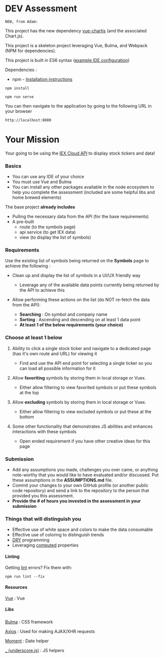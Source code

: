 # DEV Assessment

    NEW, from Adam:
This project has the new dependency [vue-chartjs](https://vue-chartjs.org/) (and the associated Chart.js).

This project is a skeleton project leveraging Vue, Bulma, and Webpack (NPM for dependencies).

This project is built in ES6 syntax ([example IDE configuration](https://stackoverflow.com/questions/35425915/how-do-i-enable-es6-syntax-in-webstorm))


Dependencies :
- npm - [Installation instructions](https://www.npmjs.com/get-npm)


```
npm install

npm run serve
```

You can then navigate to the application by going to the following URL in your browser

```
http://localhost:8080
```


# Your Mission
Your going to be using the [IEX Cloud API](https://iexcloud.io/docs/api/#collections) to display stock tickers and data!

### Basics

- You can use any IDE of your choice
- You must use Vue and Bulma
- You can install any other packages available in the node ecosystem to help you complete the assessment (included are some helpful libs and home brewed elements)

The base project **already includes**
- Pulling the necessary data from the API (for the base requirements)
- A pre-built
    - route (to the symbols page)
    - api service (to get IEX data)
    - view (to display the list of symbols)

### Requirements
Use the existing list of symbols being returned on the **Symbols** page to achieve the following :

- Clean up and display the list of symbols in a UI/UX friendly way
    - Leverage any of the available data points currently being returned by the API to achieve this

- Allow performing these actions on the list (do NOT re-fetch the data from the API):
    - **Searching** : On symbol and company name
    - **Sorting** : Ascending and descending on at least 1 data point
    - **At least 1 of the below requirements (your choice)**


### Choose at least 1 below

1. Ability to click a single stock ticker and navigate to a dedicated page (has it's own route and URL) for viewing it
    - Find and use the API end point for selecting a single ticker so you can load all possible information for it

2. Allow **favoriting** symbols by storing them in local storage or Vuex.
    - Either allow filtering to view favorited symbols or put these symbols at the top

3. Allow **excluding** symbols by storing them in local storage or Vuex.
    - Either allow filtering to view excluded symbols or put these at the bottom

4. Some other functionality that demonstrates JS abilities and enhances interactions with these symbols
    - Open ended requirement if you have other creative ideas for this page

### Submission
- Add any assumptions you made, challenges you over came, or anything note-worthy that you would like to have evaluated and/or discussed. Put these assumptions in the **ASSUMPTIONS.md** file.
- Commit your changes to your own GitHub profile (or another public code repository) and send a link to the repository to the person that provided you this assessment.
- **Provide the # of hours you invested in the assessment in your submission**


### Things that will distinguish you
- Effective use of white space and colors to make the data consumable
- Effective use of coloring to distinguish trends
- [DRY](https://en.wikipedia.org/wiki/Don%27t_repeat_yourself) programming
- Leveraging [computed](https://vuejs.org/v2/guide/computed.html) properties

#### Linting
Getting [lint](https://eslint.org/) errors? Fix them with:

```
npm run lint --fix
```

#### Resources
[Vue](https://vuejs.org/v2/guide/) : Vue

##### Libs
[Bulma](https://bulma.io/documentation/) : CSS framework

[Axios](https://github.com/axios/axios) : Used for making AJAX/XHR requests

[Moment](https://momentjs.com/docs/) : Date helper

[_ (underscore.js)](https://underscorejs.org/) : JS helpers
